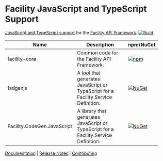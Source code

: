 # Facility JavaScript and TypeScript Support

[JavaScript and TypeScript support](https://facilityapi.github.io/generate/javascript) for the [Facility API Framework](https://facilityapi.github.io/).
[![Build](https://github.com/FacilityApi/FacilityJavaScript/workflows/Build/badge.svg)](https://github.com/FacilityApi/FacilityJavaScript/actions?query=workflow%3ABuild)

Name | Description | npm/NuGet
--- | --- | ---
facility-core | Common code for the Facility API Framework. | [![npm](https://img.shields.io/npm/v/facility-core.svg)](https://www.npmjs.com/package/facility-core)
fsdgenjs | A tool that generates JavaScript or TypeScript for a Facility Service Definition. | [![NuGet](https://img.shields.io/nuget/v/fsdgenjs.svg)](https://www.nuget.org/packages/fsdgenjs)
Facility.CodeGen.JavaScript | A library that generates JavaScript or TypeScript for a Facility Service Definition. | [![NuGet](https://img.shields.io/nuget/v/Facility.CodeGen.JavaScript.svg)](https://www.nuget.org/packages/Facility.CodeGen.JavaScript)

[Documentation](https://facilityapi.github.io/) | [Release Notes](https://github.com/FacilityApi/FacilityJavaScript/blob/master/ReleaseNotes.md) | [Contributing](https://github.com/FacilityApi/FacilityJavaScript/blob/master/CONTRIBUTING.md)
